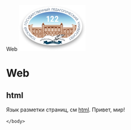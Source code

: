 <!doctype html>
<html>
    <head>
        <meta charset="utf-8">
        <tittle>Web</tittle>
    </head>
    <body>
         <img src="./gerbtspu118.png">
        <h1>Web</h1>
        <h2>html</h2>
        <p>Язык разметки страниц, см
             <a href="https://ru.wikipedia.org/wiki/HTML">html</a>.
             Привет, мир!
         </p>

    </body>
</html>
